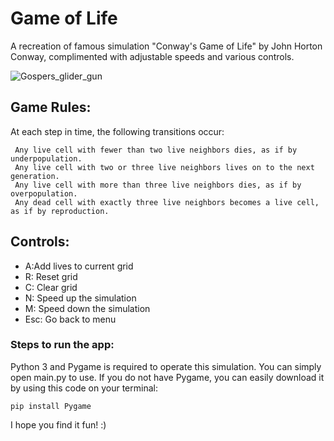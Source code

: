 # Game of Life
A recreation of famous simulation "Conway's Game of Life" by John Horton Conway, complimented with adjustable speeds and various controls.

![Gospers_glider_gun](https://github.com/yagizdas/Game-of-Life/assets/165295777/b5924ce5-3c46-4a83-88e1-b3eb3c5207a8)

## Game Rules:
At each step in time, the following transitions occur:

     Any live cell with fewer than two live neighbors dies, as if by underpopulation.
     Any live cell with two or three live neighbors lives on to the next generation.
     Any live cell with more than three live neighbors dies, as if by overpopulation.
     Any dead cell with exactly three live neighbors becomes a live cell, as if by reproduction.
    
## Controls:

 - A:Add lives to current grid
 - R: Reset grid
 - C: Clear grid
 - N: Speed up the simulation
 - M: Speed down the simulation
 - Esc: Go back to menu

### Steps to run the app:
  Python 3 and Pygame is required to operate this simulation. You can simply open main.py to use.
  If you do not have Pygame, you can easily download it by using this code on your terminal:
  ```
  pip install Pygame
  ```

I hope you find it fun! :) 
